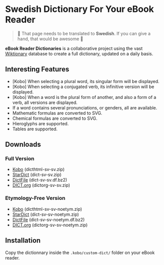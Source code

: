 # Swedish Dictionary For Your eBook Reader

> 🥇 That page needs to be translated to **Swedish**. If you can give a hand, that would be awesome 🥰

**eBook Reader Dictionaries** is a collaborative project using the vast [Wiktionary](https://sv.wiktionary.org/) database to create a full dictionary, updated on a daily basis.

## Interesting Features

- [Kobo] When selecting a plural word, its singular form will be displayed.
- [Kobo] When selecting a conjugated verb, its infinitive version will be displayed.
- [Kobo] When a word is the plural form of another, and also a form of a verb, all versions are displayed.
- If a word contains several pronunciations, or genders, all are available.
- Mathematic formulas are converted to SVG.
- Chemical formulas are converted to SVG.
- Hieroglyphs are supported.
- Tables are supported.

## Downloads

### Full Version

- [Kobo](https://github.com/BoboTiG/ebook-reader-dict/releases/download/sv/dicthtml-sv-sv.zip) (dicthtml-sv-sv.zip)
- [StarDict](https://github.com/BoboTiG/ebook-reader-dict/releases/download/sv/dict-sv-sv.zip) (dict-sv-sv.zip)
- [DictFile](https://github.com/BoboTiG/ebook-reader-dict/releases/download/sv/dict-sv-sv.df.bz2) (dict-sv-sv.df.bz2)
- [DICT.org](https://github.com/BoboTiG/ebook-reader-dict/releases/download/sv/dictorg-sv-sv.zip) (dictorg-sv-sv.zip)

### Etymology-Free Version

- [Kobo](https://github.com/BoboTiG/ebook-reader-dict/releases/download/sv/dicthtml-sv-sv-noetym.zip) (dicthtml-sv-sv-noetym.zip)
- [StarDict](https://github.com/BoboTiG/ebook-reader-dict/releases/download/sv/dict-sv-sv-noetym.zip) (dict-sv-sv-noetym.zip)
- [DictFile](https://github.com/BoboTiG/ebook-reader-dict/releases/download/sv/dict-sv-sv-noetym.df.bz2) (dict-sv-sv-noetym.df.bz2)
- [DICT.org](https://github.com/BoboTiG/ebook-reader-dict/releases/download/sv/dictorg-sv-sv-noetym.zip) (dictorg-sv-sv-noetym.zip)

## Installation

Copy the dictionnary inside the `.kobo/custom-dict/` folder on your eBook reader.
